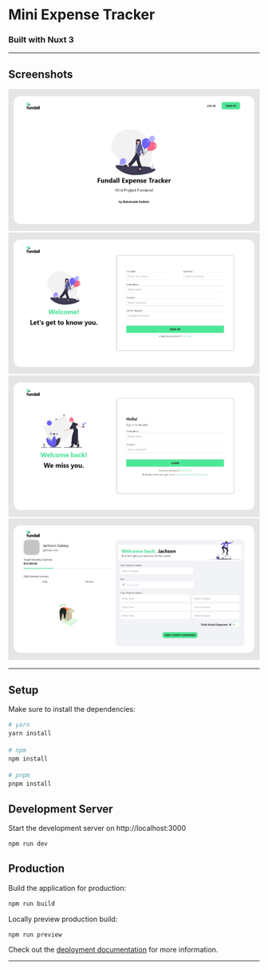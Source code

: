 # Mini Expense Tracker
### Built with Nuxt 3 

___
## Screenshots
![Index](./assets/screenshots/production/index.jpeg)
![Sign Up](./assets/screenshots/production/signup.jpeg)
![Login](./assets/screenshots/production/login.jpeg)
![Dashboard](./assets/screenshots/production/dashboard.jpeg)
___

## Setup

Make sure to install the dependencies:

```bash
# yarn
yarn install

# npm
npm install

# pnpm
pnpm install
```

## Development Server

Start the development server on http://localhost:3000

```bash
npm run dev
```

## Production

Build the application for production:

```bash
npm run build
```

Locally preview production build:

```bash
npm run preview
```

Check out the [deployment documentation](https://nuxt.com/docs/getting-started/deployment) for more information.

___
